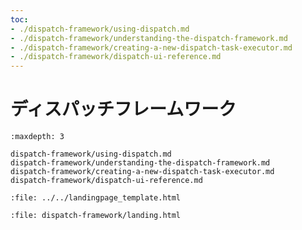 ```yaml
---
toc:
- ./dispatch-framework/using-dispatch.md
- ./dispatch-framework/understanding-the-dispatch-framework.md
- ./dispatch-framework/creating-a-new-dispatch-task-executor.md
- ./dispatch-framework/dispatch-ui-reference.md
---
```

# ディスパッチフレームワーク

```{toctree}
:maxdepth: 3

dispatch-framework/using-dispatch.md
dispatch-framework/understanding-the-dispatch-framework.md
dispatch-framework/creating-a-new-dispatch-task-executor.md
dispatch-framework/dispatch-ui-reference.md
```

```{raw} html
:file: ../../landingpage_template.html
```

```{raw} html
:file: dispatch-framework/landing.html
```